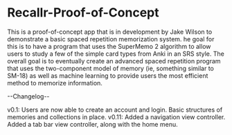 # Recallr-Proof-of-Concept

This is a proof-of-concept app that is in development by Jake Wilson to demonstrate a basic spaced repetition memorization system. he goal for this is to have a program that uses the SuperMemo 2 algorithm to allow users to study a few of the simple card types from Anki in an SRS style.
The overall goal is to eventually create an advanced spaced repetition program that uses the two-component model of memory (ie, something similar to SM-18) as well as machine learning to provide users the most efficient method to memorize information.



--Changelog--

v0.1: Users are now able to create an account and login. Basic structures of memories and collections in place.
v0.11: Added a navigation view controller. Added a tab bar view controller, along with the home menu.
